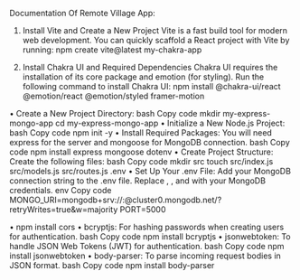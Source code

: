 
Documentation Of  Remote Village App:

1. Install Vite and Create a New Project
Vite is a fast build tool for modern web development. You can quickly scaffold a React project with Vite by running:
npm create vite@latest my-chakra-app

2. Install Chakra UI and Required Dependencies
Chakra UI requires the installation of its core package and emotion (for styling).
Run the following command to install Chakra UI:
npm install @chakra-ui/react @emotion/react @emotion/styled framer-motion

•  Create a New Project Directory:
bash
Copy code
mkdir my-express-mongo-app
cd my-express-mongo-app
•  Initialize a New Node.js Project:
bash
Copy code
npm init -y
•  Install Required Packages: You will need express for the server and mongoose for MongoDB connection.
bash
Copy code
npm install express mongoose dotenv
•  Create Project Structure: Create the following files:
bash
Copy code
mkdir src
touch src/index.js src/models.js src/routes.js .env
•  Set Up Your .env File: Add your MongoDB connection string to the .env file. Replace <username>, <password>, and <dbname> with your MongoDB credentials.
env
Copy code
MONGO_URI=mongodb+srv://<username>:<password>@cluster0.mongodb.net/<dbname>?retryWrites=true&w=majority
PORT=5000

•  npm install cors
•  bcryptjs: For hashing passwords when creating users for authentication.
bash
Copy code
npm install bcryptjs
•  jsonwebtoken: To handle JSON Web Tokens (JWT) for authentication.
bash
Copy code
npm install jsonwebtoken
•  body-parser: To parse incoming request bodies in JSON format.
bash
Copy code
npm install body-parser



